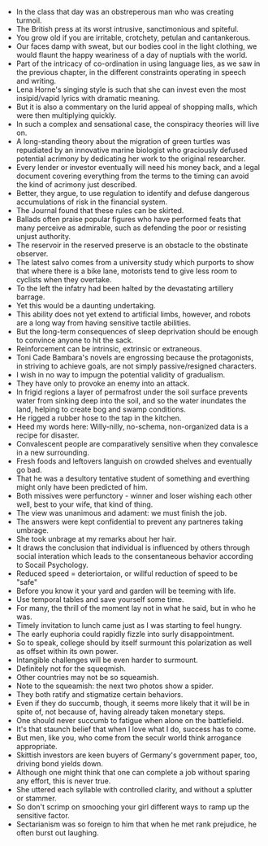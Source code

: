 * In the class that day was an obstreperous man who was creating turmoil.
* The British press at its worst intrusive, sanctimonious and spiteful.
* You grow old if you are irritable, crotchety, petulan and cantankerous.
* Our faces damp with sweat, but our bodies cool in the light clothing, we would flaunt the happy weariness of a day of nuptials with the world.
* Part of the intricacy of co-ordination in using language lies, as we saw in the previous chapter, in the different constraints operating in speech and writing.
* Lena Horne's singing style is such that she can invest even the most insipid/vapid lyrics with dramatic meaning.
* But it is also a commentary on the lurid appeal of shopping malls, which were then multiplying quickly.
* In such a complex and sensational case, the conspiracy theories will live on.
* A long-standing theory about the migration of green turtles was repudiated by an innovative marine biologist who graciously defused potential acrimony by dedicating her work to the original researcher.
* Every lender or investor eventually will need his money back, and a legal document covering everything from the terms to the timing can avoid the kind of acrimony just described.
* Better, they argue, to use regulation to identify and defuse dangerous accumulations of risk in the financial system.
* The Journal found that these rules can be skirted.
* Ballads often praise popular figures who have performed feats that many perceive as admirable, such as defending the poor or resisting unjust authority.
* The reservoir in the reserved preserve is an obstacle to the obstinate observer.
* The latest salvo comes from a university study which purports to show that where there is a bike lane, motorists tend to give less room to cyclists when they overtake.
* To the left the infatry had been halted by the devastating artillery barrage.
* Yet this would be a daunting undertaking.
* This ability does not yet extend to artificial limbs, however, and robots are a long way from having sensitive tactile abilities.
* But the long-term consequences of sleep deprivation should be enough to convince anyone to hit the sack.
* Reinforcement can be intrinsic, extrinsic or extraneous.
* Toni Cade Bambara's novels are engrossing because the protagonists, in striving to achieve goals, are not simply passive/resigned characters.
* I wish in no way to impugn the potential validity of gradualism.
* They have only to provoke an enemy into an attack.
* In frigid regions a layer of permafrost under the soil surface prevents water from sinking deep into the soil, and so the water inundates the land, helping to create bog and swamp conditions.
* He rigged a rubber hose to the tap in the kitchen.
* Heed my words here: Willy-nilly, no-schema, non-organized data is a recipe for disaster.
* Convalescent people are comparatively sensitive when they convalesce in a new surrounding.
* Fresh foods and leftovers languish on crowded shelves and eventually go bad.
* That he was a desultory tentative student of something and everthing might only have been predicted of him.
* Both missives were perfunctory - winner and loser wishing each other well, best to your wife, that kind of thing.
* The view was unanimous and adament: we must finish the job.
* The answers were kept confidential to prevent any partneres taking umbrage.
* She took unbrage at my remarks about her hair.
* It draws the conclusion that individual is influenced by others through social interation which leads to the consentaneous behavior according to Socail Psychology.
* Reduced speed = deteriortaion, or willful reduction of speed to be "safe"
* Before you know it your yard and garden will be teeming with life.
* Use temporal tables and save yourself some time.
* For many, the thrill of the moment lay not in what he said, but in who he was.
* Timely invitation to lunch came just as I was starting to feel hungry.
* The early euphoria could rapidly fizzle into surly disappointment.
* So to speak, college should by itself surmount this polarization as well as offset within its own power.
* Intangible challenges will be even harder to surmount.
* Definitely not for the squeqmish.
* Other countries may not be so squeamish.
* Note to the squeamish: the next two photos show a spider.
* They both ratify and stigmatize certain behaviors.
* Even if they do succumb, though, it seems more likely that it will be in spite of, not because of, having already taken monetary steps.
* One should never succumb to fatigue when alone on the battlefield.
* It's that staunch belief that when I love what I do, success has to come.
* But men, like you, who come from the seculr world think arrogance appropriate.
* Skittish investors are keen buyers of Germany's government paper, too, driving bond yields down.
* Although one might think that one can complete a job without sparing any effort, this is never true.
* She uttered each syllable with controlled clarity, and without a splutter or stammer.
* So don't scrimp on smooching your girl different ways to ramp up the sensitive factor.
* Sectarianism was so foreign to him that when he met rank prejudice, he often burst out laughing.

